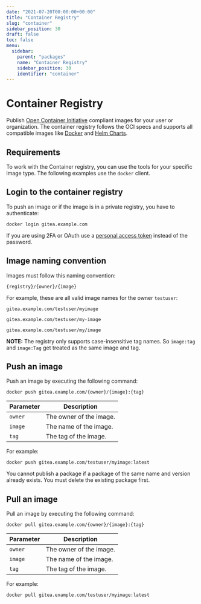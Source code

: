 ```yaml
---
date: "2021-07-20T00:00:00+00:00"
title: "Container Registry"
slug: "container"
sidebar_position: 30
draft: false
toc: false
menu:
  sidebar:
    parent: "packages"
    name: "Container Registry"
    sidebar_position: 30
    identifier: "container"
---
```

# Container Registry

Publish [Open Container Initiative](https://opencontainers.org/) compliant images for your user or organization.
The container registry follows the OCI specs and supports all compatible images like [Docker](https://www.docker.com/) and [Helm Charts](https://helm.sh/).

## Requirements

To work with the Container registry, you can use the tools for your specific image type.
The following examples use the `docker` client.

## Login to the container registry

To push an image or if the image is in a private registry, you have to authenticate:

```shell
docker login gitea.example.com
```

If you are using 2FA or OAuth use a [personal access token](development/api-usage.md#authentication) instead of the password.

## Image naming convention

Images must follow this naming convention:

`{registry}/{owner}/{image}`

For example, these are all valid image names for the owner `testuser`:

`gitea.example.com/testuser/myimage`

`gitea.example.com/testuser/my-image`

`gitea.example.com/testuser/my/image`

**NOTE:** The registry only supports case-insensitive tag names. So `image:tag` and `image:Tag` get treated as the same image and tag.

## Push an image

Push an image by executing the following command:

```shell
docker push gitea.example.com/{owner}/{image}:{tag}
```

| Parameter | Description             |
| --------- | ----------------------- |
| `owner` | The owner of the image. |
| `image` | The name of the image.  |
| `tag`   | The tag of the image.   |

For example:

```shell
docker push gitea.example.com/testuser/myimage:latest
```

You cannot publish a package if a package of the same name and version already exists. You must delete the existing package first.

## Pull an image

Pull an image by executing the following command:

```shell
docker pull gitea.example.com/{owner}/{image}:{tag}
```

| Parameter | Description             |
| --------- | ----------------------- |
| `owner` | The owner of the image. |
| `image` | The name of the image.  |
| `tag`   | The tag of the image.   |

For example:

```shell
docker pull gitea.example.com/testuser/myimage:latest
```
